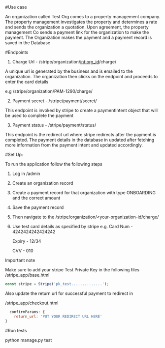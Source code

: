#Use case

An organization called Test Org comes to a property management company. The property management
investigates the property and determines a rate and sends the organization a quotation.
Upon agreement, the property management Co sends a payment link for the organization to make the
payment. The Organization makes the payment and a payment record is saved in the Database


#Endpoints

1. Charge Url - /stripe/organization/<int:org_id>/charge/

A unique url is generated by the business and is emailed to the organization.
The organization then clicks on the endpoint and proceeds to enter the card details

e.g /stripe/organization/PAM-1290/charge/


2. Payment secret - /stripe/payment/secret/

This endpoint is invoked by stripe to create a paymentIntent object that will
be used to complete the payment

3. Payment status - /stripe/payment/status/

This endpoint is the redirect url where stripe redirects after the payment is
completed. The payment details in the database in updated after fetching
more information from the payment intent and updated accordingly.

#Set Up:

To run the application follow the following steps
1. Log in /admin 
2. Create an organization record
3. Create a payment record for that organization with type ONBOARDING and
the correct amount
4. Save the payment record
5. Then navigate to the /stripe/organization/<your-organization-id/charge/
6. Use test card details as specified by stripe
     e.g. 
      Card Num - 4242424242424242
      
      Expiry - 12/34
      
      CVV - 010

Important note

Make sure to add your stripe Test Private Key in the following files
/stripe_app/base.html

```javascript
const stripe = Stripe('pk_test..............');
```

Also update the return url for successful payment to redirect in 

/stripe_app/checkout.html

```javascript
  confirmParams: {
    return_url: 'PUT YOUR REDIRECT URL HERE'
}
```

#Run tests

python manage.py test